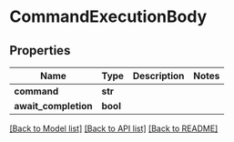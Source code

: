# CommandExecutionBody

## Properties
Name | Type | Description | Notes
------------ | ------------- | ------------- | -------------
**command** | **str** |  | 
**await_completion** | **bool** |  | 

[[Back to Model list]](../README.md#documentation-for-models) [[Back to API list]](../README.md#documentation-for-api-endpoints) [[Back to README]](../README.md)


